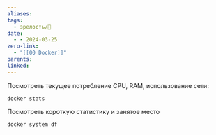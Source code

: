 ```yaml
---
aliases: 
tags:
  - зрелость/🌱
date:
  - - 2024-03-25
zero-link:
  - "[[00 Docker]]"
parents: 
linked:
---
```

Посмотреть текущее потребление CPU, RAM, использование сети:
```
docker stats
```

Посмотреть короткую статистику и занятое место
```
docker system df
```